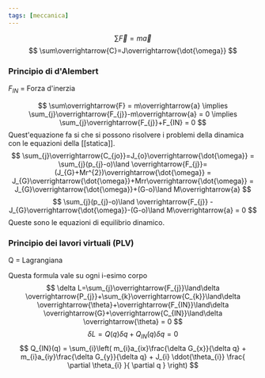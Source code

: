 ```yaml
---
tags: [meccanica]
---
```

$$
\sum\overrightarrow{F} = m\overrightarrow{a}
$$
$$
\sum\overrightarrow{C}=J\overrightarrow{\dot{\omega}}
$$
### Principio di d'Alembert

$F_{IN}$ = Forza d'inerzia

$$
\sum\overrightarrow{F} = m\overrightarrow{a} \implies \sum_{j}\overrightarrow{F_{j}}-m\overrightarrow{a} = 0 \implies \sum_{j}\overrightarrow{F_{j}}+F_{IN} = 0
$$
Quest'equazione fa si che si possono risolvere i problemi della dinamica con le equazioni della [[statica]].
$$
\sum_{j}\overrightarrow{C_{jo}}=J_{o}\overrightarrow{\dot{\omega}} = \sum_{j}(p_{j}-o)\land \overrightarrow{F_{j}}=(J_{G}+Mr^{2})\overrightarrow{\dot{\omega}} = J_{G}\overrightarrow{\dot{\omega}}+Mrr\overrightarrow{\dot{\omega}} = J_{G}\overrightarrow{\dot{\omega}}+(G-o)\land M\overrightarrow{a}
$$
$$
 \sum_{j}(p_{j}-o)\land \overrightarrow{F_{j}} -J_{G}\overrightarrow{\dot{\omega}}-(G-o)\land M\overrightarrow{a} = 0
$$
Queste sono le equazioni di equilibrio dinamico.

### Principio dei lavori virtuali (PLV)

Q = Lagrangiana

Questa formula vale su ogni i-esimo corpo
$$
\delta L=\sum_{j}\overrightarrow{F_{j}}\land\delta \overrightarrow{P_{j}}+\sum_{k}\overrightarrow{C_{k}}\land\delta \overrightarrow{\theta}+\overrightarrow{F_{IN}}\land\delta \overrightarrow{G}+\overrightarrow{C_{IN}}\land\delta \overrightarrow{\theta} = 0
$$
$$
\delta L = Q(q)\delta q + Q_{IN}(q)\delta q = 0
$$
$$
Q_{IN}(q) = \sum_{i}\left( m_{i}a_{ix}\frac{\delta G_{x}}{\delta q} + m_{i}a_{iy}\frac{\delta G_{y}}{\delta q} + J_{i} \ddot{\theta_{i}} \frac{ \partial \theta_{i} }{ \partial q }   \right)
$$
